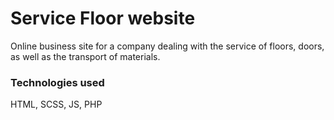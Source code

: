 # Service Floor website
Online business site for a company dealing with the service of floors, doors, as well as the transport of materials.
### Technologies used
HTML, SCSS, JS, PHP
